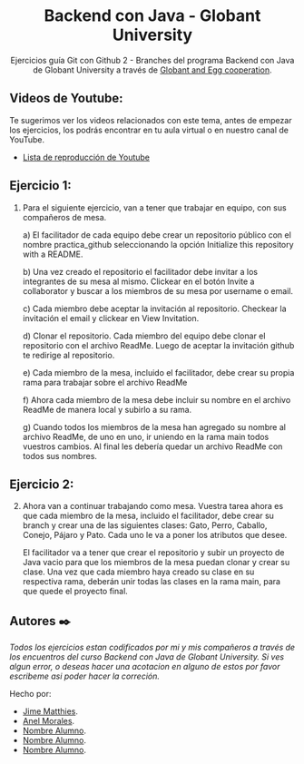 <h1 align="center">Backend con Java - Globant University</h1>

<div align="center">
Ejercicios guía Git con Github 2 - Branches del programa Backend con Java de Globant University a través de <a href="https://globant.eggcooperation.com/" target="_blank">Globant and Egg cooperation</a>.
</div>

<!-- LISTA DE YOUTUBE -->

## Videos de Youtube:

Te sugerimos ver los videos relacionados con este tema, antes de empezar los ejercicios, los podrás encontrar en tu aula virtual o en nuestro canal de YouTube.

- [Lista de reproducción de Youtube](https://www.youtube.com/playlist?list=PLgwlfcqa5h3xypUOclgVoHegHt9xYL81U)

<!-- EJERCICIOS -->

## Ejercicio 1:

1. Para el siguiente ejercicio, van a tener que trabajar en equipo, con sus compañeros de
mesa.

    a) El facilitador de cada equipo debe crear un repositorio público con el nombre
practica_github seleccionando la opción Initialize this repository with a README.

    b) Una vez creado el repositorio el facilitador debe invitar a los integrantes de su mesa al
mismo. Clickear en el botón Invite a collaborator y buscar a los miembros de su mesa
por username o email.
    
    c) Cada miembro debe aceptar la invitación al repositorio. Checkear la invitación el email
y clickear en View Invitation.

    d) Clonar el repositorio. Cada miembro del equipo debe clonar el repositorio con el
archivo ReadMe. Luego de aceptar la invitación github te redirige al repositorio.

    e) Cada miembro de la mesa, incluido el facilitador, debe crear su propia rama para
trabajar sobre el archivo ReadMe

    f) Ahora cada miembro de la mesa debe incluir su nombre en el archivo ReadMe de
manera local y subirlo a su rama.

    g) Cuando todos los miembros de la mesa han agregado su nombre al archivo ReadMe,
de uno en uno, ir uniendo en la rama main todos vuestros cambios. Al final les debería
quedar un archivo ReadMe con todos sus nombres.

## Ejercicio 2:

2. Ahora van a continuar trabajando como mesa. Vuestra tarea ahora es que cada miembro de la mesa, incluido el facilitador, debe crear su branch y crear una de las siguientes clases: Gato, Perro, Caballo, Conejo, Pájaro y Pato. Cada uno le va a poner los atributos que desee.

    El facilitador va a tener que crear el repositorio y subir un proyecto de Java vacio para que los miembros de la mesa puedan clonar y crear su clase. Una vez que cada miembro haya creado su clase en su respectiva rama, deberán unir todas las clases en la rama main, para que quede el proyecto final.

<!-- FOOTER -->

## Autores ✒️

_Todos los ejercicios estan codificados por mi y mis compañeros a través de los encuentros del curso Backend con Java de Globant University. Si ves algun error, o deseas hacer una acotacion en alguno de estos por favor escribeme asi poder hacer la correción._

Hecho por: 

- [Jime Matthies](https://github.com/JimeMatthies).
- [Anel Morales](https://github.com/Anelrobles).
- [Nombre Alumno](https://github.com/NombreGithub).
- [Nombre Alumno](https://github.com/NombreGithub).
- [Nombre Alumno](https://github.com/NombreGithub).